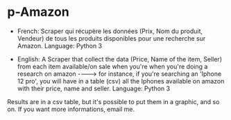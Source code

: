 # p-Amazon

- French:
Scraper qui récupère les données (Prix, Nom du produit, Vendeur) de tous les produits disponibles pour une recherche sur Amazon. Language: Python 3

- English:
A Scraper that collect the data (Price, Name of the item, Seller) from each item available/on sale when you're when you're doing a research on amazon
  ----> for instance, if you're searching an 'Iphone 12 pro', you will have in a table (csv) all the Iphones available on amazon with their price, name 
        and seller.
  Language: Python 3
  
  
 Results are in a csv table, but it's possible to put them in a graphic, and so on.
 If you want more informations, email me. 
        
